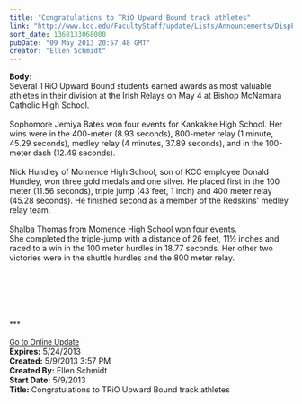 ```yaml
---
title: "Congratulations to TRiO Upward Bound track athletes"
link: "http://www.kcc.edu/FacultyStaff/update/Lists/Announcements/DispForm.aspx?ID=1111"
sort_date: 1368133068000
pubDate: "09 May 2013 20:57:48 GMT"
creator: "Ellen Schmidt"
---
```


<div><b>Body:</b> <div class="ExternalClassEAB1F63A58B74B10AFEA292E6F9902AC">
<div>Several TRiO Upward Bound students earned awards as most valuable athletes in their division at the Irish Relays on May 4 at Bishop McNamara Catholic High School.</div>
<div> <br />Sophomore Jemiya Bates won four events for Kankakee High School. Her wins were in the 400-meter (8.93 seconds), 800-meter relay (1 minute, 45.29 seconds), medley relay (4 minutes, 37.89 seconds), and in the 100-meter dash (12.49 seconds). </div>
<div> </div>
<div>Nick Hundley of Momence High School, son of KCC employee Donald Hundley, won three gold medals and one silver. He placed first in the 100 meter (11.56 seconds), triple jump (43 feet, 1 inch) and 400 meter relay (45.28 seconds). He finished second as a member of the Redskins' medley relay team.</div>
<div><br />Shalba Thomas from Momence High School won four events. She completed the triple-jump with a distance of 26 feet, 11½ inches and raced to a win in the 100 meter hurdles in 18.77 seconds. Her other two victories were in the shuttle hurdles and the 800 meter relay. </div>
<div> </div>
<div> </div>
<div> </div>
<div> </div>
<div> </div>
<div><br /><font size="2">***<br /> <br /></font><a href="/FacultyStaff/update/Pages/dailyupdate.aspx"><font size="2">Go to Online Update</font></a></div></div></div>
<div><b>Expires:</b> 5/24/2013</div>
<div><b>Created:</b> 5/9/2013 3:57 PM</div>
<div><b>Created By:</b> Ellen Schmidt</div>
<div><b>Start Date:</b> 5/9/2013</div>
<div><b>Title:</b> Congratulations to TRiO Upward Bound track athletes</div>
